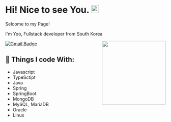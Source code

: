 <h1>  Hi! Nice to see You. <img src='https://qpluspicture.oss-cn-beijing.aliyuncs.com/6LjjQA/Hi.gif' alt='Hi' width="24"/></h1>

<p>Selcome to my Page!</p>
<p>I'm Yoo, Fullstack developer from South Korea</p>

<img align='right' src='https://media.giphy.com/media/bcKmIWkUMCjVm/giphy.gif' width='200"'>

[![Gmail Badge](https://img.shields.io/badge/-dbwjdghman93@gmain.com-d14836?style=flat-square&logo=Gmail&logoColor=white&link=mailto:dbwjdghman93@gmain.com)](mailto:dbwjdghman93@gmain.com)
## 🎈 Things I code With:
- Javascript
- TypeSctipt
- Java
- Spring
- SpringBoot
- MongoDB
- MySQL, MariaDB
- Oracle
- Linux
